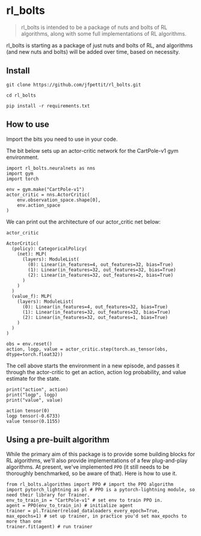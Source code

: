 # rl_bolts 
> rl_bolts is intended to be a package of nuts and bolts of RL algorithms, along with some full implementations of RL algorithms. 


rl_bolts is starting as a package of just nuts and bolts of RL, and algorithms (and new nuts and bolts) will be added over time, based on necessity.

## Install

`git clone https://github.com/jfpettit/rl_bolts.git`

`cd rl_bolts`

`pip install -r requirements.txt`

## How to use

Import the bits you need to use in your code.

The bit below sets up an actor-critic network for the CartPole-v1 gym environment.

```
import rl_bolts.neuralnets as nns
import gym
import torch
```

```
env = gym.make("CartPole-v1")
actor_critic = nns.ActorCritic(
    env.observation_space.shape[0],
    env.action_space
)
```

We can print out the architecture of our actor_critic net below:

```
actor_critic
```




    ActorCritic(
      (policy): CategoricalPolicy(
        (net): MLP(
          (layers): ModuleList(
            (0): Linear(in_features=4, out_features=32, bias=True)
            (1): Linear(in_features=32, out_features=32, bias=True)
            (2): Linear(in_features=32, out_features=2, bias=True)
          )
        )
      )
      (value_f): MLP(
        (layers): ModuleList(
          (0): Linear(in_features=4, out_features=32, bias=True)
          (1): Linear(in_features=32, out_features=32, bias=True)
          (2): Linear(in_features=32, out_features=1, bias=True)
        )
      )
    )



```
obs = env.reset()
action, logp, value = actor_critic.step(torch.as_tensor(obs, dtype=torch.float32))
```

The cell above starts the environment in a new episode, and passes it through the actor-critic to get an action, action log probability, and value estimate for the state.

```
print("action", action)
print("logp", logp)
print("value", value)
```

    action tensor(0)
    logp tensor(-0.6733)
    value tensor(0.1155)


## Using a pre-built algorithm

While the primary aim of this package is to provide some building blocks for RL algorithms, we'll also provide implementations of a few plug-and-play algorithms. At present, we've implemented `PPO` (it still needs to be thoroughly benchmarked, so be aware of that). Here is how to use it.

```
from rl_bolts.algorithms import PPO # import the PPO algorithm
import pytorch_lightning as pl # PPO is a pytorch-lightning module, so need their library for Trainer.
env_to_train_in = "CartPole-v1" # set env to train PPO in. 
agent = PPO(env_to_train_in) # initialize agent
trainer = pl.Trainer(reload_dataloaders_every_epoch=True, max_epochs=1) # set up trainer, in practice you'd set max_epochs to more than one
trainer.fit(agent) # run trainer
```
